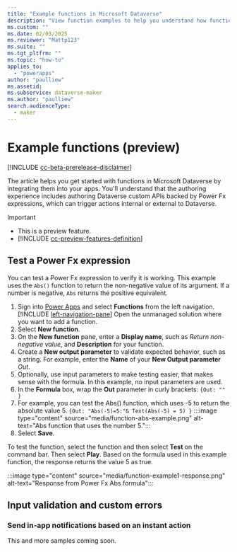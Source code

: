 ```yaml
---
title: "Example functions in Microsoft Dataverse"
description: "View function examples to help you understand how functions work in Dataverse"
ms.custom: ""
ms.date: 02/03/2025
ms.reviewer: "Mattp123"
ms.suite: ""
ms.tgt_pltfrm: ""
ms.topic: "how-to"
applies_to: 
  - "powerapps"
author: "paulliew"
ms.assetid: 
ms.subservice: dataverse-maker
ms.author: "paulliew"
search.audienceType: 
  - maker
---
```

# Example functions (preview)

[!INCLUDE [cc-beta-prerelease-disclaimer](../../includes/cc-beta-prerelease-disclaimer.md)]

The article helps you get started with functions in Microsoft Dataverse by integrating them into your apps. You'll understand that the authoring experience includes authoring Dataverse custom APIs backed by Power Fx expressions, which can trigger actions internal or external to Dataverse.

> [!IMPORTANT]
>
> - This is a preview feature.
> - [!INCLUDE [cc-preview-features-definition](../../includes/cc-preview-features-definition.md)]

## Test a Power Fx expression

You can test a Power Fx expression to verify it is working. This example uses the `Abs()` function to return the non-negative value of its argument. If a number is negative, `Abs` returns the positive equivalent.

1. Sign into [Power Apps](https://make.powerapps.com/?utm_source=padocs&utm_medium=linkinadoc&utm_campaign=referralsfromdoc) and select **Functions** from the left navigation. [!INCLUDE [left-navigation-pane](../../includes/left-navigation-pane.md)] Open the unmanaged solution where you want to add a function.
1. Select **New function**.
1. On the **New function** pane, enter a **Display name**, such as *Return non-negative value*, and **Description** for your function.
1. Create a **New output parameter** to validate expected behavior, such as a string. For example, enter the **Name** of your **New Output parameter** *Out*.
1. Optionally, use input parameters to make testing easier, that makes sense with the formula. In this example, no input parameters are used.
1. In the **Formula** box, wrap the **Out** parameter in curly brackets:
   `{Out: "" }`
1. For example, you can test the Abs() function, which uses -5 to return the absolute value 5.
   `{Out: "Abs(-5)=5:"& Text(Abs(-5) = 5) }`
   :::image type="content" source="media/function-abs-example.png" alt-text="Abs function that uses the number 5.":::
1. Select **Save**.

To test the function, select the function and then select **Test** on the command bar.
Then select **Play**. Based on the formula used in this example function, the response returns the value 5 as true.

:::image type="content" source="media/function-example1-response.png" alt-text="Response from Power Fx Abs formula":::

## Input validation and custom errors

### Send in-app notifications based on an instant action

This and more samples coming soon.

<!-- 
In-app notifications enable makers to configure contextual, actionable notifications for users in model-driven apps.

1. On the **New function** pane, enter this **Display name** and **Description** for your function.

   - **Display name**:*NotifyTechnican1* 
   - **Description**: *This function notifies the app user.*

Create input parameters with these data types: -->
<!-- Waiting on dev to provide code in rest of samples-->
